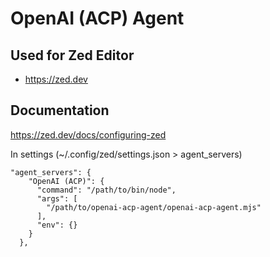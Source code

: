# OpenAI (ACP) Agent

## Used for Zed Editor
- https://zed.dev

## Documentation
https://zed.dev/docs/configuring-zed

In settings (~/.config/zed/settings.json > agent_servers)

```
"agent_servers": {
    "OpenAI (ACP)": {
      "command": "/path/to/bin/node",
      "args": [
        "/path/to/openai-acp-agent/openai-acp-agent.mjs"
      ],
      "env": {}
    }
  },
```

